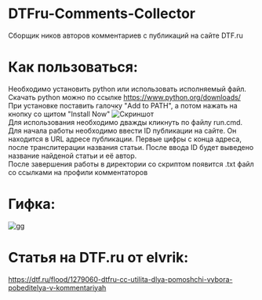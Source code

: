 # DTFru-Comments-Collector
Сборщик ников авторов комментариев с публикаций на сайте DTF.ru

# Как пользоваться:
Необходимо установить python или использовать исполняемый файл. Скачать python можно по ссылке https://www.python.org/downloads/<br />
При установке поставить галочку "Add to PATH", а потом нажать на кнопку со щитом "Install Now"
![Скриншот](https://user-images.githubusercontent.com/98752769/180154596-6f4a95b5-5d7b-4bd4-9b96-f127e098bc7d.png)<br />
Для использования необходимо дважды кликнуть по файлу run.cmd.<br />
Для начала работы необходимо ввести ID публикации на сайте. Он находится в URL адресе публикации. Первые цифры с конца адреса, после транслитерации названия статьи. После ввода ID будет выведено название найденой статьи и её автор.<br />
После завершения работы в директории со скриптом появится .txt файл со ссылками на профили комментаторов
# Гифка:
![gg](https://user-images.githubusercontent.com/98752769/180237857-110729b2-0859-45d6-bf06-e6f947e55f10.gif)
# Статья на DTF.ru от elvrik:
  https://dtf.ru/flood/1279060-dtfru-cc-utilita-dlya-pomoshchi-vybora-pobeditelya-v-kommentariyah
